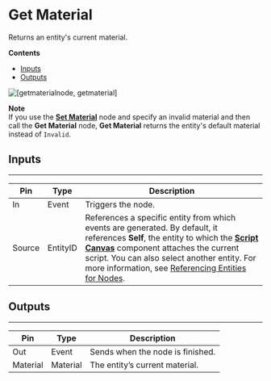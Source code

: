 # Get Material<a name="material-owner-get-material"></a>

Returns an entity's current material\.

**Contents**
+ [Inputs](#material-owner-get-material-input)
+ [Outputs](#material-owner-get-material-output)

![\[getmaterialnode, getmaterial\]](http://docs.aws.amazon.com/lumberyard/latest/userguide/images/scriptcanvasnodes/script-canvas-get-material-owner-node.png)

**Note**  
If you use the **[Set Material](material-owner-set-material.md)** node and specify an invalid material and then call the **Get Material** node, **Get Material** returns the entity's default material instead of `Invalid`\.

## Inputs<a name="material-owner-get-material-input"></a>


****  

| Pin | Type | Description | 
| --- | --- | --- | 
| In | Event | Triggers the node\. | 
| Source | EntityID |  References a specific entity from which events are generated\. By default, it references **Self**, the entity to which the **[Script Canvas](component-script-canvas.md)** component attaches the current script\. You can also select another entity\. For more information, see [Referencing Entities for Nodes](script-canvas-referencing-entities.md)\.  | 

## Outputs<a name="material-owner-get-material-output"></a>


****  

| Pin | Type | Description | 
| --- | --- | --- | 
| Out | Event | Sends when the node is finished\. | 
| Material | Material | The entity’s current material\. | 